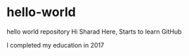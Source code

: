 # hello-world
hello world repository
Hi Sharad Here,
  Starts to learn GitHub
  
  I completed my education in 2017
